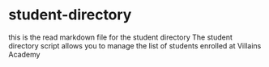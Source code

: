 # student-directory

this is the read markdown file for the student directory
The student directory script allows you to manage the list of students enrolled at Villains Academy
